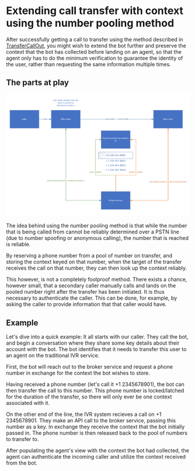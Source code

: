 # Extending call transfer with context using the number pooling method

After successfully getting a call to transfer using the method described in [TransferCallOut](TransferCallOut.md), you might wish to extend the bot further and preserve the context that the bot has collected before landing on an agent, so that the agent only has to do the minimum verification to guarantee the identity of the user, rather than requesting the same information multiple times.

## The parts at play

![](images/NumberPoolingDiagram.png)

The idea behind using the number pooling method is that while the number that is being called from cannot be reliably determined over a PSTN line (due to number spoofing or anonymous calling), the number that is reached is reliable.

By reserving a phone number from a pool of number on transfer, and storing the context keyed on that number, when the target of the transfer receives the call on that number, they can then look up the context reliably.

This however, is not a completely foolproof method. There exists a chance, however small, that a secondary caller manually calls and lands on the pooled number right after the transfer has been initiated. It is thus necessary to authenticate the caller. This can be done, for example, by asking the caller to provide information that that caller would have.

## Example

Let's dive into a quick example:
It all starts with our caller. They call the bot, and begin a conversation where they share some key details about their account with the bot. The bot identifies that it needs to transfer this user to an agent on the traditional IVR service.

First, the bot will reach out to the broker service and request a phone number in exchange for the context the bot wishes to store.

Having received a phone number (let's call it +1 2345678901), the bot can then transfer the call to this number. This phone number is locked/latched for the duration of the transfer, so there will only ever be one context associated with it.

On the other end of the line, the IVR system recieves a call on +1 2345678901. They make an API call to the broker service, passing this number as a key. In exchange they receive the context that the bot initially passed in. The phone number is then released back to the pool of numbers to transfer to.

After populating the agent's view with the context the bot had collected, the agent can authenticate the incoming caller and utilize the context received from the bot.